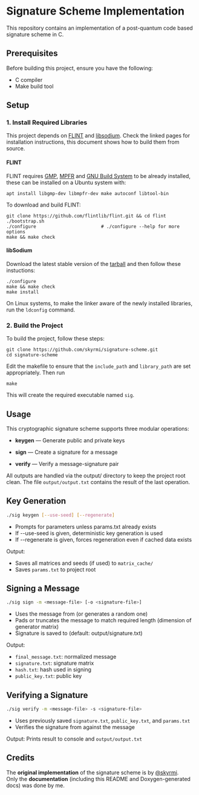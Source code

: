 # Signature Scheme Implementation

This repository contains an implementation of a post-quantum code based signature scheme in C.

## Prerequisites

Before building this project, ensure you have the following:

- C compiler
- Make build tool

## Setup

### 1. Install Required Libraries

This project depends on [FLINT](https://github.com/flintlib/flint) and [libsodium](https://doc.libsodium.org/installation). Check the linked pages for installation instructions, this document shows how to build them from source.

#### FLINT

FLINT requires [GMP](https://gmplib.org/), [MPFR](https://www.mpfr.org/) and [GNU Build System](https://www.gnu.org/software/automake/manual/html_node/GNU-Build-System.html) to be already installed, these can be installed on a Ubuntu system with:

```
apt install libgmp-dev libmpfr-dev make autoconf libtool-bin
```

To download and build FLINT:

```
git clone https://github.com/flintlib/flint.git && cd flint
./bootstrap.sh
./configure                        # ./configure --help for more options
make && make check
```

#### libSodium

Download the latest stable version of the [tarball](https://download.libsodium.org/libsodium/releases/) and then follow these instuctions:

```
./configure
make && make check
make install
```

On Linux systems, to make the linker aware of the newly installed libraries, run the `ldconfig` command.

### 2. Build the Project

To build the project, follow these steps:

```
git clone https://github.com/skyrmi/signature-scheme.git
cd signature-scheme
```

Edit the makefile to ensure that the `include_path` and `library_path` are set appropriately. Then run 
```
make
```
This will create the required executable named `sig`. 

## Usage

This cryptographic signature scheme supports three modular operations:

- **keygen** — Generate public and private keys

- **sign** — Create a signature for a message

- **verify** — Verify a message-signature pair

All outputs are handled via the output/ directory to keep the project root clean. The file `output/output.txt` contains the result of the last operation.

## Key Generation

```bash
./sig keygen [--use-seed] [--regenerate]
```

- Prompts for parameters unless params.txt already exists
- If --use-seed is given, deterministic key generation is used
- If --regenerate is given, forces regeneration even if cached data exists

Output:

- Saves all matrices and seeds (if used) to `matrix_cache/`
- Saves `params.txt` to project root

## Signing a Message

```bash
./sig sign -m <message-file> [-o <signature-file>]
```

- Uses the message from <message-file> (or generates a random one)
- Pads or truncates the message to match required length (dimension of generator matrix)
- Signature is saved to <signature-file> (default: output/signature.txt)

Output: 

- `final_message.txt`: normalized message
- `signature.txt`: signature matrix
- `hash.txt`: hash used in signing
- `public_key.txt`: public key

## Verifying a Signature

```bash
./sig verify -m <message-file> -s <signature-file>
```

- Uses previously saved `signature.txt`, `public_key.txt`, and `params.txt`
- Verifies the signature from <signature-file> against the message

Output:
Prints result to console and `output/output.txt`

## Credits

The **original implementation** of the signature scheme is by [@skyrmi](https://github.com/skyrmi).  
Only the **documentation** (including this README and Doxygen-generated docs) was done by me.
